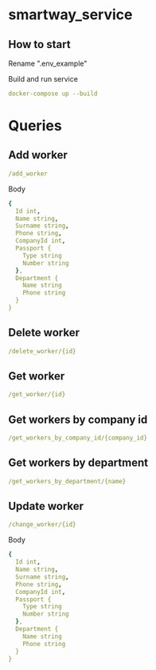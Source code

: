# smartway_service
## How to start

Rename ".env_example"

Build and run service
```yaml
docker-compose up --build
```
# Queries

## Add worker
```yaml
/add_worker
```
Body
```yaml
{
  Id int,
  Name string,
  Surname string,
  Phone string,
  CompanyId int,
  Passport {
    Type string
    Number string
  },
  Department {
    Name string
    Phone string
  }
}
```

## Delete worker
```yaml
/delete_worker/{id}
```

## Get worker
```yaml
/get_worker/{id}
```

## Get workers by company id
```yaml
/get_workers_by_company_id/{company_id}
```

## Get workers by department
```yaml
/get_workers_by_department/{name}
```

## Update worker
```yaml
/change_worker/{id}
```

Body
```yaml
{
  Id int,
  Name string,
  Surname string,
  Phone string,
  CompanyId int,
  Passport {
    Type string
    Number string
  },
  Department {
    Name string
    Phone string
  }
}
```




